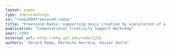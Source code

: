 ```yaml
---
layout: paper
type: inproceedings
id: "roma2009freesound-radio"
title: "Freesound Radio: supporting music creation by exploration of a sound database"
publication: "Computational Creativity Support Workshop"
year: 2009
external_url: http://mtg.upf.edu/node/1255
authors: "Gerard Roma, Perfecto Herrera, Xavier Serra"
---
```

